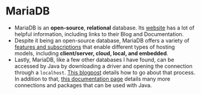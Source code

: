 # MariaDB

* MariaDB is an **open-source**, **relational** database. Its [website](https://mariadb.org/) has a lot of helpful information, including links to their Blog and Documentation.
* Despite it being an open-source database, MariaDB offers a variety of [features and subscriptions](https://mariadb.com/pricing/) that enable different types of hosting models, including **client/server, cloud, local, and embedded**.
* Lastly, MariaDB, like a few other databases I have found, can be accessed by Java by downloading a driver and opening the connection through a `localhost`. [This blogpost](https://mariadb.com/resources/blog/how-to-connect-java-applications-to-mariadb-using-jdbc/) details how to go about that process. In addition to that, [this documentation page](https://mariadb.com/kb/en/mariadb-connector-j/) details many more connections and packages that can be used with Java.
